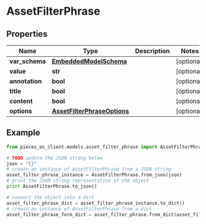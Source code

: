 # AssetFilterPhrase


## Properties

Name | Type | Description | Notes
------------ | ------------- | ------------- | -------------
**var_schema** | [**EmbeddedModelSchema**](EmbeddedModelSchema) |  | [optional] 
**value** | **str** |  | [optional] 
**annotation** | **bool** |  | [optional] 
**title** | **bool** |  | [optional] 
**content** | **bool** |  | [optional] 
**options** | [**AssetFilterPhraseOptions**](AssetFilterPhraseOptions) |  | [optional] 

## Example

```python
from pieces_os_client.models.asset_filter_phrase import AssetFilterPhrase

# TODO update the JSON string below
json = "{}"
# create an instance of AssetFilterPhrase from a JSON string
asset_filter_phrase_instance = AssetFilterPhrase.from_json(json)
# print the JSON string representation of the object
print AssetFilterPhrase.to_json()

# convert the object into a dict
asset_filter_phrase_dict = asset_filter_phrase_instance.to_dict()
# create an instance of AssetFilterPhrase from a dict
asset_filter_phrase_form_dict = asset_filter_phrase.from_dict(asset_filter_phrase_dict)
```



